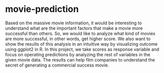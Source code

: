 # movie-prediction
Based on the massive movie information, it would be interesting to understand what are the important factors that make a movie more successful than others. So, we would like to analyze what kind of movies are more successful, in other words, get higher score. We also want to show the results of this analysis in an intuitive way by visualizing outcome using ggplot2 in R.
In this project, we take scores as response variable and focus on operating predictions by analyzing the rest of variables in the  given movie data. The results can help film companies to understand the secret of generating a commercial success movie.
